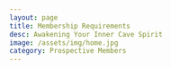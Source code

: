 ```yaml
---
layout: page
title: Membership Requirements
desc: Awakening Your Inner Cave Spirit
image: /assets/img/home.jpg
category: Prospective Members
---
```

